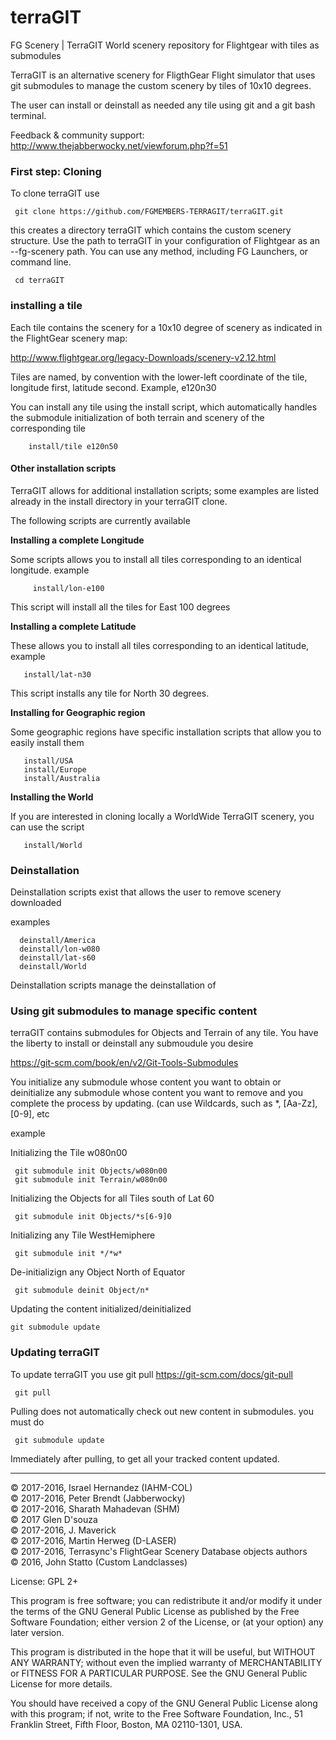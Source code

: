 # terraGIT
FG Scenery | TerraGIT World scenery repository for Flightgear with tiles as submodules


TerraGIT is an alternative scenery for FligthGear Flight simulator that uses git submodules to manage the custom
scenery by tiles of 10x10 degrees. 

The user can install or deinstall as needed any tile using git and a git bash terminal.

Feedback & community support:
http://www.thejabberwocky.net/viewforum.php?f=51


### First step: Cloning

To clone terraGIT use 

     git clone https://github.com/FGMEMBERS-TERRAGIT/terraGIT.git
    
this creates a directory terraGIT which contains the custom scenery structure. Use the path to terraGIT in your
configuration of Flightgear as an --fg-scenery path. You can use any method, including FG Launchers, or 
command line.

     cd terraGIT

### installing a tile

Each tile contains the scenery for a 10x10 degree of scenery as indicated in the FlightGear scenery map:

http://www.flightgear.org/legacy-Downloads/scenery-v2.12.html

Tiles are named, by convention with the lower-left coordinate of the tile, longitude first, latitude second. Example, e120n30

You can install any tile using the install script, which automatically handles the submodule initialization of both
terrain and scenery of the corresponding tile

        
        install/tile e120n50
        

#### Other installation scripts

TerraGIT allows for additional installation scripts; some examples are listed already in the install directory in your
terraGIT clone.

The following scripts are currently available


**Installing a complete Longitude**


Some scripts allows you to install all tiles corresponding to an identical longitude. example

         install/lon-e100
         
This script will install all the tiles for East 100 degrees

**Installing a complete Latitude**

These allows you to install all tiles corresponding to an identical latitude, example

       install/lat-n30
       
This script installs any tile for North 30 degrees.

**Installing for Geographic region**

Some geographic regions have specific installation scripts that allow you to easily install them 

       install/USA
       install/Europe
       install/Australia
       
**Installing the World**

If you are interested in cloning locally a WorldWide TerraGIT scenery, you can use the script

       install/World
       
### Deinstallation

Deinstallation scripts exist that allows the user to remove scenery downloaded

examples


      deinstall/America
      deinstall/lon-w080
      deinstall/lat-s60
      deinstall/World
      

Deinstallation scripts manage the deinstallation of 

### Using git submodules to manage specific content

terraGIT contains submodules for Objects and Terrain of any tile. You have the liberty to install or deinstall any
submoudule you desire

https://git-scm.com/book/en/v2/Git-Tools-Submodules

You initialize any submodule whose content you want to obtain or deinitialize any submodule whose content you want to remove
and you complete the process by updating. (can use Wildcards, such as *, [Aa-Zz], [0-9], etc

example


Initializing the Tile w080n00

     git submodule init Objects/w080n00
     git submodule init Terrain/w080n00

Initializing the Objects for all Tiles south of Lat 60

     git submodule init Objects/*s[6-9]0
     
Initializing any Tile WestHemiphere

     git submodule init */*w*
     
De-initializign any Object North of Equator

     git submodule deinit Object/n*
     
Updating the content initialized/deinitialized

    git submodule update
     


### Updating terraGIT

To update terraGIT you use git pull
https://git-scm.com/docs/git-pull

     git pull
     
Pulling does not automatically check out new content in submodules. you must do

     git submodule update
     
     
Immediately after pulling, to get all your tracked content updated.

****


:copyright: 2017-2016, Israel Hernandez (IAHM-COL) <br>
:copyright: 2017-2016, Peter Brendt (Jabberwocky)  <br>
:copyright: 2017-2016, Sharath Mahadevan (SHM)<br>
:copyright: 2017 Glen D'souza <br>
:copyright: 2017-2016, J. Maverick<br>
:copyright: 2017-2016, Martin Herweg (D-LASER)<br>
:copyright: 2017-2016, Terrasync's FlightGear Scenery Database objects authors <br>
:copyright: 2016, John Statto (Custom Landclasses)<br>

License: GPL 2+

This program is free software; you can redistribute it and/or
modify it under the terms of the GNU General Public License
as published by the Free Software Foundation; either version 2
of the License, or (at your option) any later version.

This program is distributed in the hope that it will be useful,
but WITHOUT ANY WARRANTY; without even the implied warranty of
MERCHANTABILITY or FITNESS FOR A PARTICULAR PURPOSE.  See the
GNU General Public License for more details.

You should have received a copy of the GNU General Public License
along with this program; if not, write to the Free Software
Foundation, Inc., 51 Franklin Street, Fifth Floor, Boston, MA  02110-1301, USA.



 









